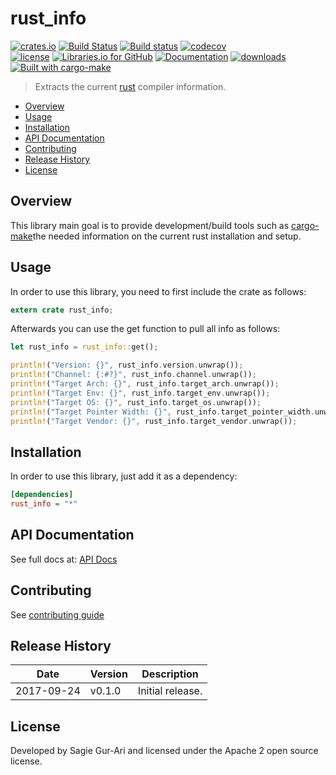 # rust_info

[![crates.io](https://img.shields.io/crates/v/rust_info.svg)](https://crates.io/crates/rust_info) [![Build Status](https://travis-ci.org/sagiegurari/rust_info.svg)](http://travis-ci.org/sagiegurari/rust_info) [![Build status](https://ci.appveyor.com/api/projects/status/knyrs33tyjqgt06u?svg=true)](https://ci.appveyor.com/project/sagiegurari/rust_info) [![codecov](https://codecov.io/gh/sagiegurari/rust_info/branch/master/graph/badge.svg)](https://codecov.io/gh/sagiegurari/rust_info)<br>
[![license](https://img.shields.io/github/license/sagiegurari/rust_info.svg)](https://github.com/sagiegurari/rust_info/blob/master/LICENSE) [![Libraries.io for GitHub](https://img.shields.io/librariesio/github/sagiegurari/rust_info.svg)](https://libraries.io/cargo/rust_info) [![Documentation](https://docs.rs/rust_info/badge.svg)](https://docs.rs/crate/rust_info/) [![downloads](https://img.shields.io/crates/d/rust_info.svg)](https://crates.io/crates/rust_info)<br>
[![Built with cargo-make](https://sagiegurari.github.io/cargo-make/assets/badges/cargo-make.svg)](https://sagiegurari.github.io/cargo-make)

> Extracts the current [rust](https://www.rust-lang.org/) compiler information.

* [Overview](#overview)
* [Usage](#usage)
* [Installation](#installation)
* [API Documentation](https://sagiegurari.github.io/rust_info/)
* [Contributing](.github/CONTRIBUTING.md)
* [Release History](#history)
* [License](#license)

<a name="overview"></a>
## Overview
This library main goal is to provide development/build tools such as [cargo-make](https://sagiegurari.github.io/cargo-make/)the needed information on the current rust installation and setup.

<a name="usage"></a>
## Usage
In order to use this library, you need to first include the crate as follows:

````rust
extern crate rust_info;
````

Afterwards you can use the get function to pull all info as follows:

````rust
let rust_info = rust_info::get();

println!("Version: {}", rust_info.version.unwrap());
println!("Channel: {:#?}", rust_info.channel.unwrap());
println!("Target Arch: {}", rust_info.target_arch.unwrap());
println!("Target Env: {}", rust_info.target_env.unwrap());
println!("Target OS: {}", rust_info.target_os.unwrap());
println!("Target Pointer Width: {}", rust_info.target_pointer_width.unwrap());
println!("Target Vendor: {}", rust_info.target_vendor.unwrap());
````

<a name="installation"></a>
## Installation
In order to use this library, just add it as a dependency:

```ini
[dependencies]
rust_info = "*"
```

## API Documentation
See full docs at: [API Docs](https://sagiegurari.github.io/rust_info/)

## Contributing
See [contributing guide](.github/CONTRIBUTING.md)

<a name="history"></a>
## Release History

| Date        | Version | Description |
| ----------- | ------- | ----------- |
| 2017-09-24  | v0.1.0  | Initial release. |

<a name="license"></a>
## License
Developed by Sagie Gur-Ari and licensed under the Apache 2 open source license.